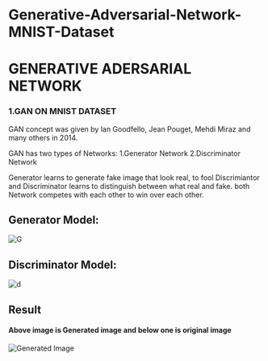 # Generative-Adversarial-Network-MNIST-Dataset
# GENERATIVE ADERSARIAL NETWORK

### 1.GAN ON MNIST DATASET
GAN concept was given by lan Goodfello, Jean Pouget, Mehdi Miraz and many others in 2014.

GAN has two types of Networks:
1.Generator Network
2.Discriminator Network

Generator learns to generate fake image that look real,
to fool Discrimiantor and Discriminator learns to distinguish between what real and fake.
both Network competes with each other to win over each other.

## Generator Model:
![G](https://user-images.githubusercontent.com/53400783/96247500-d74d2d80-0fc7-11eb-93b6-5d736d80e2b9.png)

## Discriminator Model:
![d](https://user-images.githubusercontent.com/53400783/96247631-ffd52780-0fc7-11eb-8b6d-1ab4dd94087d.png)

## Result
#### Above image is Generated image and below one is original image
![Generated Image](https://user-images.githubusercontent.com/53400783/96250124-f9e14580-0fcb-11eb-9349-ae47bb6e2483.png)

